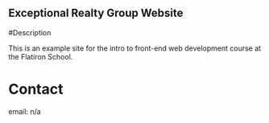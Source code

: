 Exceptional Realty Group Website
---

#Description

This is an example site for the intro to front-end web development course at the Flatiron School. 

# Contact

email: n/a